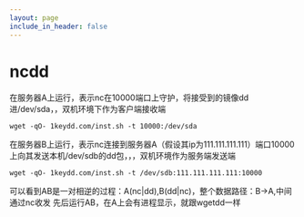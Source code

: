 ```yaml
---
layout: page
include_in_header: false
---
```



ncdd
=============

在服务器A上运行，表示nc在10000端口上守护，将接受到的镜像dd进/dev/sda，，双机环境下作为客户端接收端

```
wget -qO- 1keydd.com/inst.sh -t 10000:/dev/sda
```


在服务器B上运行，表示nc连接到服务器A（假设其ip为111.111.111.111）端口10000上向其发送本机/dev/sdb的dd包，，，双机环境作为服务端发送端
```
wget -qO- 1keydd.com/inst.sh -t /dev/sdb:111.111.111.111:10000
```


可以看到AB是一对相逆的过程：A(nc|dd),B(dd|nc)，整个数据路径：B->A,中间通过nc收发
先后运行AB，在A上会有进程显示，就跟wgetdd一样




